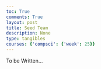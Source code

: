 ```yaml
---
toc: True
comments: True
layout: post
title: Seed Team
description: None
type: tangibles
courses: {'compsci': {'week': 25}}
---
```


To be Written...